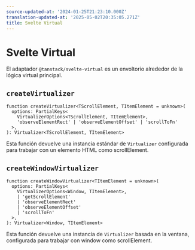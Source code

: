 ```yaml
---
source-updated-at: '2024-01-25T21:23:10.000Z'
translation-updated-at: '2025-05-02T20:35:05.271Z'
title: Svelte Virtual
---
```

# Svelte Virtual

El adaptador `@tanstack/svelte-virtual` es un envoltorio alrededor de la lógica virtual principal.

## `createVirtualizer`

```tsx
function createVirtualizer<TScrollElement, TItemElement = unknown>(
  options: PartialKeys<
    VirtualizerOptions<TScrollElement, TItemElement>,
    'observeElementRect' | 'observeElementOffset' | 'scrollToFn'
  >,
): Virtualizer<TScrollElement, TItemElement>
```

Esta función devuelve una instancia estándar de `Virtualizer` configurada para trabajar con un elemento HTML como scrollElement.

## `createWindowVirtualizer`

```tsx
function createWindowVirtualizer<TItemElement = unknown>(
  options: PartialKeys<
    VirtualizerOptions<Window, TItemElement>,
    | 'getScrollElement'
    | 'observeElementRect'
    | 'observeElementOffset'
    | 'scrollToFn'
  >,
): Virtualizer<Window, TItemElement>
```

Esta función devuelve una instancia de `Virtualizer` basada en la ventana, configurada para trabajar con window como scrollElement.
